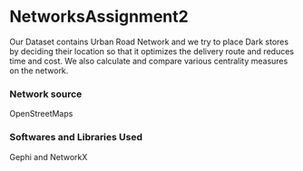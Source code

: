 # NetworksAssignment2

Our Dataset contains Urban Road Network and we try to place Dark stores by deciding their location so that it optimizes the delivery route and reduces time and cost.
We also calculate and compare various centrality measures on the network.

### Network source 
OpenStreetMaps

### Softwares and Libraries Used
Gephi and NetworkX
